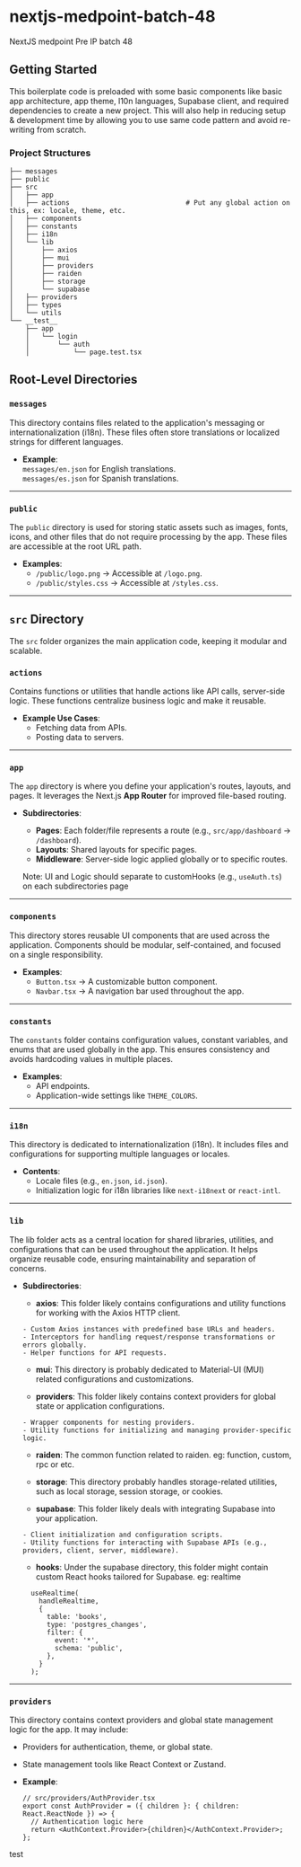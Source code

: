 # nextjs-medpoint-batch-48

NextJS medpoint Pre IP batch 48

## Getting Started

This boilerplate code is preloaded with some basic components like basic app architecture, app theme, l10n languages, Supabase client, and required dependencies to create a new project. This will also help in reducing setup & development time by allowing you to use same code pattern and avoid re-writing from scratch.

### Project Structures

```
├── messages
├── public
├── src
│   ├── app
│   ├── actions                             # Put any global action on this, ex: locale, theme, etc.
│   ├── components
│   ├── constants
│   ├── i18n
│   └── lib
│       ├── axios
│       ├── mui
│       ├── providers
│       ├── raiden
│       ├── storage
│       └── supabase
│   ├── providers
│   ├── types
│   └── utils
└── __test__
    ├── app
    │   └── login
    │       └── auth
    │           └── page.test.tsx
```

## Root-Level Directories

### `messages`

This directory contains files related to the application's messaging or internationalization (i18n). These files often store translations or localized strings for different languages.

- **Example**:  
  `messages/en.json` for English translations.  
  `messages/es.json` for Spanish translations.

---

### `public`

The `public` directory is used for storing static assets such as images, fonts, icons, and other files that do not require processing by the app. These files are accessible at the root URL path.

- **Examples**:
  - `/public/logo.png` → Accessible at `/logo.png`.
  - `/public/styles.css` → Accessible at `/styles.css`.

---

## `src` Directory

The `src` folder organizes the main application code, keeping it modular and scalable.

### `actions`

Contains functions or utilities that handle actions like API calls, server-side logic. These functions centralize business logic and make it reusable.

- **Example Use Cases**:
  - Fetching data from APIs.
  - Posting data to servers.

---

### `app`

The `app` directory is where you define your application's routes, layouts, and pages. It leverages the Next.js **App Router** for improved file-based routing.

- **Subdirectories**:

  - **Pages**: Each folder/file represents a route (e.g., `src/app/dashboard` → `/dashboard`).
  - **Layouts**: Shared layouts for specific pages.
  - **Middleware**: Server-side logic applied globally or to specific routes.

  Note: UI and Logic should separate to customHooks (e.g., `useAuth.ts`) on each subdirectories page

---

### `components`

This directory stores reusable UI components that are used across the application. Components should be modular, self-contained, and focused on a single responsibility.

- **Examples**:
  - `Button.tsx` → A customizable button component.
  - `Navbar.tsx` → A navigation bar used throughout the app.

---

### `constants`

The `constants` folder contains configuration values, constant variables, and enums that are used globally in the app. This ensures consistency and avoids hardcoding values in multiple places.

- **Examples**:
  - API endpoints.
  - Application-wide settings like `THEME_COLORS`.

---

### `i18n`

This directory is dedicated to internationalization (i18n). It includes files and configurations for supporting multiple languages or locales.

- **Contents**:
  - Locale files (e.g., `en.json`, `id.json`).
  - Initialization logic for i18n libraries like `next-i18next` or `react-intl`.

---

### `lib`

The lib folder acts as a central location for shared libraries, utilities, and configurations that can be used throughout the application. It helps organize reusable code, ensuring maintainability and separation of concerns.

- **Subdirectories**:

  - **axios**:
    This folder likely contains configurations and utility functions for working with the Axios HTTP client.

  ```
  - Custom Axios instances with predefined base URLs and headers.
  - Interceptors for handling request/response transformations or errors globally.
  - Helper functions for API requests.
  ```

  - **mui**:
    This directory is probably dedicated to Material-UI (MUI) related configurations and customizations.

  - **providers**:
    This folder likely contains context providers for global state or application configurations.

  ```
  - Wrapper components for nesting providers.
  - Utility functions for initializing and managing provider-specific logic.
  ```

  - **raiden**:
    The common function related to raiden. eg: function, custom, rpc or etc.

  - **storage**:
    This directory probably handles storage-related utilities, such as local storage, session storage, or cookies.

  - **supabase**:
    This folder likely deals with integrating Supabase into your application.

  ```
  - Client initialization and configuration scripts.
  - Utility functions for interacting with Supabase APIs (e.g., providers, client, server, middleware).

  ```

  - **hooks**:
    Under the supabase directory, this folder might contain custom React hooks tailored for Supabase. eg: realtime

  ```
    useRealtime(
      handleRealtime,
      {
        table: 'books',
        type: 'postgres_changes',
        filter: {
          event: '*',
          schema: 'public',
        },
      }
    );
  ```

---

### `providers`

This directory contains context providers and global state management logic for the app. It may include:

- Providers for authentication, theme, or global state.
- State management tools like React Context or Zustand.

- **Example**:
  ```tsx
  // src/providers/AuthProvider.tsx
  export const AuthProvider = ({ children }: { children: React.ReactNode }) => {
    // Authentication logic here
    return <AuthContext.Provider>{children}</AuthContext.Provider>;
  };
  ```

test
